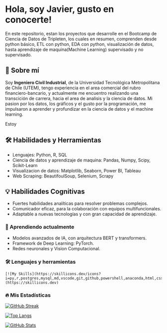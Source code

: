 # Hola, soy Javier, gusto en conocerte!

En este repositorio, estan los proyectos que desarrolle en el Bootcamp de Ciencia de Datos de Tripleten, los cuales en resumen, comprenden desde python básico, ETL con python, EDA con python, visualización de datos, hasta aprendizaje de maquina(Machine Learning) supervisado y no supervisado.

## 🚀 Sobre mí

Soy **Ingeniero Civil Industrial**, de la Universidad Tecnológica Metropolitana de Chile (UTEM), tengo experiencia en el area comercial del rubro financiero-bancario, y actualmente me encuentro realizando una transcición de carrera, hacia el area de analisis y la ciencia de datos. Mi pasion por los datos, los gráficos y el gusto por la programación, me impulsaron a aprender y profundizar en la ciencia de datos y el machine learning.

Estoy 

## 🛠 Habilidades y Herramientas

- Lenguajes: Python, R, SQL
- Ciencia de datos y aprendizaje de maquina: Pandas, Numpy, Scipy, Scikit-Learn
- Visualizacion de datos: Matplotlib, Seaborn, Power BI, Tableau
- Web Scraping: BeautifoulSoup, Selenium, Scrapy

## 💡 Habilidades Cognitivas

- Fuertes habilidades analíticas para resolver problemas complejos.
- Comunicador eficaz, para la colaboración con equipos multifuncionales.
- Adaptable a nuevas tecnologías y con gran capacidad de aprendizaje.


### 🌱 Aprendiendo actualmente

- Modelos avanzados de IA, con arquitectura BERT y transformers.
- Framework de Deep Learning: PyTorch.
- Redes neuronales y Vision Computacional.
  
### :hammer_and_wrench: Lenguajes y herramientas

<div id="header" align="left">

    [![My Skills](https://skillicons.dev/icons?i=py,r,postgres,mysql,md,vscode,git,github,powershell,anaconda,html,css,js,notion,discord)](https://skillicons.dev)

</div>

### :fire: Mis Estadísticas  

[![GitHub Streak](https://github-readme-streak-stats-nine-flax.vercel.app?user=javidalr&theme=dark&border_radius=15&locale=es&date_format=j%20M%5B%20Y%5D&card_width=496)](https://git.io/streak-stats)

[![Top Langs](https://github-readme-stats.vercel.app/api/top-langs/?username=javidalr&layout=compact&theme=vision-friendly-dark)](https://github.com/anuraghazra/github-readme-stats)

[![GitHub Stats](https://github-readme-stats.vercel.app/api?username=javidalr&show_icons=true&theme=radical)](https://github.com/anuraghazra/github-readme-stats)
